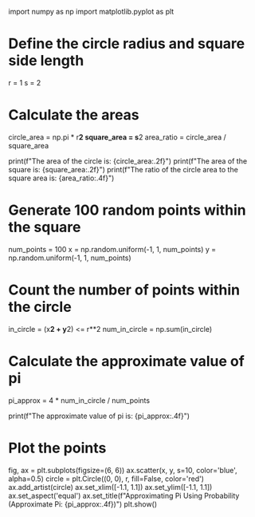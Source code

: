 import numpy as np
import matplotlib.pyplot as plt

# Define the circle radius and square side length
r = 1
s = 2

# Calculate the areas
circle_area = np.pi * r**2
square_area = s**2
area_ratio = circle_area / square_area

print(f"The area of the circle is: {circle_area:.2f}")
print(f"The area of the square is: {square_area:.2f}")
print(f"The ratio of the circle area to the square area is: {area_ratio:.4f}")

# Generate 100 random points within the square
num_points = 100
x = np.random.uniform(-1, 1, num_points)
y = np.random.uniform(-1, 1, num_points)

# Count the number of points within the circle
in_circle = (x**2 + y**2) <= r**2
num_in_circle = np.sum(in_circle)

# Calculate the approximate value of pi
pi_approx = 4 * num_in_circle / num_points

print(f"The approximate value of pi is: {pi_approx:.4f}")

# Plot the points
fig, ax = plt.subplots(figsize=(6, 6))
ax.scatter(x, y, s=10, color='blue', alpha=0.5)
circle = plt.Circle((0, 0), r, fill=False, color='red')
ax.add_artist(circle)
ax.set_xlim([-1.1, 1.1])
ax.set_ylim([-1.1, 1.1])
ax.set_aspect('equal')
ax.set_title(f"Approximating Pi Using Probability (Approximate Pi: {pi_approx:.4f})")
plt.show()
